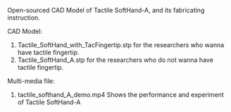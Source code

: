 Open-sourced CAD Model of Tactile SoftHand-A, and its fabricating instruction.

CAD Model: 
1. Tactile_SoftHand_with_TacFingertip.stp for the researchers who wanna have tactile fingertip.
2. Tactile_SoftHand_A.stp for the researchers who do not wanna have tactile fingertip.

Multi-media file:
1. tactile_softhand_A_demo.mp4 
Shows the performance and experiment of Tactile SoftHand-A

